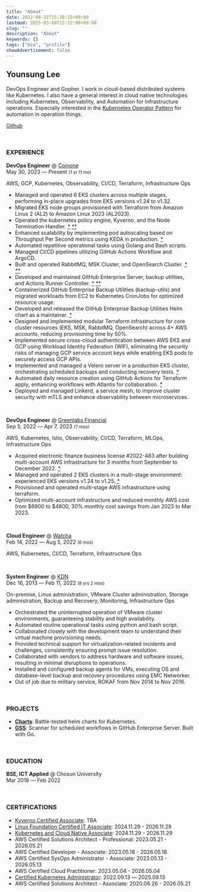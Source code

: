 ```yaml
---
title: "About"
date: 2022-08-31T15:38:15+09:00
lastmod: 2025-03-08T15:22:00+09:00
slug: ""
description: "About"
keywords: []
tags: ["bio", "profile"]
showAdvertisement: false
---
```


## Younsung Lee

DevOps Engineer and Gopher. I work in cloud-based distributed systems like Kubernetes. I also have a general interest in cloud native technologies including Kubernetes, Observability, and Automation for Infrastructure operations. Especially interested in the [Kubernetes Operator Pattern](https://kubernetes.io/docs/concepts/extend-kubernetes/operator/) for automation in operation things.

[Github](https://github.com/younsl)

&nbsp;

### EXPERIENCE

**DevOps Engineer** @ [Coinone](https://coinone.co.kr)  
May 30, 2023 ― Present <small>(1 yr 11 mo)</small>

AWS, GCP, Kubernetes, Observability, CI/CD, Terraform, Infrastructure Ops

- Managed and operated 6 EKS clusters across multiple stages, performing in-place upgrades from EKS versions v1.24 to v1.32.
- Migrated EKS node groups provisioned with Terraform from Amazon Linux 2 (AL2) to Amazon Linux 2023 (AL2023).
- Operated the kubernetes policy engine, Kyverno, and the Node Termination Handler. _[*](/blog/k8s/kyverno/) [**](/blog/nth/)_
- Enhanced scalability by implementing pod autoscaling based on Throughput Per Second metrics using KEDA in production. _[*](/blog/keda/)_
- Automated repetitive operational tasks using Golang and Bash scripts.
- Managed CI/CD pipelines utilizing GitHub Actions Workflow and ArgoCD.
- Built and operated RabbitMQ, MSK Cluster, and OpenSearch Cluster. _[*](/blog/kafka/) [**](/blog/elasticsearch-admin-guide/)_
- Developed and maintained GitHub Enterprise Server, backup utilities, and Actions Runner Controller. _[*](/blog/ghe-backup-utils/) [**](/blog/actions-runner-admin-guide/)_
- Containerized GitHub Enterprise Backup Utilities (backup-utils) and migrated workloads from EC2 to Kubernetes CronJobs for optimized resource usage.
- Developed and released the GitHub Enterprise Backup Utilities Helm chart as a maintainer. _[*](/charts/)_
- Designed and implemented modular Terraform infrastructure for core cluster resources (EKS, MSK, RabbitMQ, OpenSearch) across 4+ AWS accounts, reducing provisioning time by 50%.
- Implemented secure cross-cloud authentication between AWS EKS and GCP using Workload Identity Federation (WIF), eliminating the security risks of managing GCP service account keys while enabling EKS pods to securely access GCP APIs.
- Implemented and managed a Velero server in a production EKS cluster, orchestrating scheduled backups and conducting recovery tests. _[*](/blog/velero-irsa/)_
- Automated daily resource creation using GitHub Actions for Terraform apply, enhancing workflows with Atlantis for collaboration. _[*](/blog/atlantis/)_
- Deployed and managed Linkerd, a service mesh, to improve cluster security with mTLS and enhance observability between microservices.

&nbsp;

**DevOps Engineer** @ [Greenlabs Financial](https://seedglobal.co)  
Sep 5, 2022 ― Apr 7, 2023 <small>(7 mos)</small>

AWS, Kubernetes, Istio, Observability, CI/CD, Terraform, MLOps, Infrastructure Ops

- Acquired electronic finance business license #2022-483 after building multi-account AWS infrastructure for 3 months from September to December 2022. _[*](https://www.fsc.go.kr/po040200/79214?srchCtgry=&curPage=&srchKey=&srchText=&srchBeginDt=&srchEndDt)_
- Managed and operated 2 EKS clusters in a multi-stage environment: experienced EKS versions v1.24 to v1.25. _[*](https://docs.aws.amazon.com/ko_kr/eks/latest/userguide/kubernetes-versions.html#kubernetes-release-calendar)_
- Provisioned and operated multi-stage AWS infrastructure using terraform.
- Optimized multi-account infrastructure and reduced monthly AWS cost from $6800 to $4800, 30% monthly cost savings from Jan 2023 to Mar 2023.

&nbsp;

**Cloud Engineer** @ [Watcha](https://watcha.team)  
Feb 14, 2022 ― Aug 5, 2022 <small>(6 mos)</small>

AWS, Kubernetes, CI/CD, Terraform, Infrastructure Ops

&nbsp;

**System Engineer** @ [KDN](https://kdn.com)  
Dec 16, 2013 ― Feb 11, 2022 <small>(8 yrs 2 mos)</small>

On-premise, Linux administration, VMware Cluster administration, Storage administration, Backup and Recovery, Monitoring, Infrastructure Ops

- Orchestrated the uninterrupted operation of VMware cluster environments, guaranteeing stability and high availability.
- Automated routine operational tasks using python and bash script.
- Collaborated closely with the development team to understand their virtual machine provisioning needs.
- Provided technical support for virtualization-related incidents and challenges, consistently ensuring prompt issue resolution.
- Collaborated with vendors to address hardware and software issues, resulting in minimal disruptions to operations.
- Installed and configured backup agents for VMs, executing OS and database-level backup and recovery procedures using EMC Networker.
- Out of job due to military service, ROKAF from Nov 2014 to Nov 2016.

&nbsp;

### PROJECTS

- **[Charts](/charts/)**: Battle-tested helm charts for Kubernetes.
- **[GSS](https://github.com/younsl/gss)**: Scanner for scheduled workflows in GitHub Enterprise Server. Built with Go.

&nbsp;

### EDUCATION

**BSE, ICT Applied** @ Chosun University  
Mar 2018 ― Feb 2022

<!-- GPA: 4.09 / 4.5 -->

&nbsp;

### CERTIFICATIONS

- [Kyverno Certified Associate][KCA]: TBA
- [Linux Foundation Certified IT Associate][LFCA]: 2024.11.29 - 2026.11.29
- [Kubernetes and Cloud Native Associate][KCNA]: 2024.11.29 - 2026.11.29
- AWS Certified Solutions Architect - Professional: 2023.05.21 - 2026.05.21
- AWS Certified Developer - Associate: 2023.05.18 - 2026.05.18
- AWS Certified SysOps Administrator - Associate: 2023.05.13 - 2026.05.13
- AWS Certified Cloud Practitioner: 2023.05.04 - 2026.05.04
- [Certified Kubernetes Administrator][CKA]: 2022.09.13 ― 2025.09.13
- AWS Certified Solutions Architect - Associate: 2020.06.26 - 2026.05.21

[KCA]: https://training.linuxfoundation.org/certification/kyverno-certified-associate-kca/
[LFCA]: https://training.linuxfoundation.org/certification/certified-it-associate/
[KCNA]: https://training.linuxfoundation.org/certification/kubernetes-cloud-native-associate/
[CKA]: https://training.linuxfoundation.org/certification/certified-kubernetes-administrator-cka/